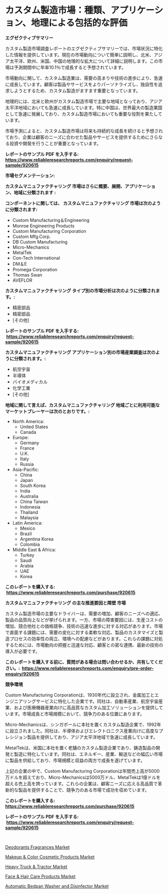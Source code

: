 <p><h1>カスタム製造市場：種類、アプリケーション、地理による包括的な評価</h1></p><p><strong>エグゼクティブサマリー</strong></p>
<p><p>カスタム製造市場調査レポートのエグゼクティブサマリーでは、市場状況に特化した情報を提供しています。現在の市場動向について簡単に説明し、北米、アジア太平洋、欧州、米国、中国の地理的な拡大について詳細に説明します。この市場は予測期間中に年率10.1％で成長すると予想されています。</p><p>市場動向に関して、カスタム製造業は、需要の高まりや技術の進歩により、急速に成長しています。顧客は製品やサービスをよりパーソナライズし、独自性を追求しようとするため、カスタム製造がますます重要となっています。</p><p>地理的には、北米と欧州がカスタム製造市場で主要な地域となっており、アジア太平洋地域においても急速に成長しています。特に中国は、世界最大の製造業国として急速に発展しており、カスタム製造市場においても重要な役割を果たしています。</p><p>市場予測によると、カスタム製造市場は将来も持続的な成長を続けると予想されており、企業は顧客のニーズに合わせた製品やサービスを提供するためにさらなる投資や開発を行うことが重要となっています。</p></p>
<p><strong>レポートのサンプル PDF を入手する: <a href="https://www.reliableresearchreports.com/enquiry/request-sample/920615">https://www.reliableresearchreports.com/enquiry/request-sample/920615</a></strong></p>
<p><strong>市場セグメンテーション:</strong></p>
<p><strong> カスタムマニュファクチャリング 市場はさらに概要、展開、アプリケーション、地域に分類されます :</strong></p>
<p><strong>コンポーネントに関しては、 カスタムマニュファクチャリング 市場は次のように分類されます: &nbsp;</strong></p>
<p><ul><li>Custom Manufacturing＆Engineering</li><li>Monroe Engineering Products</li><li>Custom Manufacturing Corporation</li><li>Custom Mfg.Corp.</li><li>DB Custom Manufacturing</li><li>Micro-Mechanics</li><li>MetalTek</li><li>Con-Tech International</li><li>DM＆E</li><li>Promega Corporation</li><li>Thomas Swan</li><li>AVEFLOR</li></ul></p>
<p><strong> カスタムマニュファクチャリング タイプ別の市場分析は次のように分類されます。:</strong></p>
<p><ul><li>精密部品</li><li>精密部品</li><li>[その他]</li></ul></p>
<p><strong>レポートのサンプル PDF を入手する: &nbsp;<a href="https://www.reliableresearchreports.com/enquiry/request-sample/920615">https://www.reliableresearchreports.com/enquiry/request-sample/920615</a></strong></p>
<p><strong> カスタムマニュファクチャリング アプリケーション別の市場産業調査は次のように分類されます。:</strong></p>
<p><ul><li>航空宇宙</li><li>半導体</li><li>バイオメディカル</li><li>化学工業</li><li>[その他]</li></ul></p>
<p><strong>地域に関して言えば、カスタムマニュファクチャリング 地域ごとに利用可能なマーケットプレーヤーは次のとおりです。:</strong></p>
<p><ul>
    <li>
        North America:
        <ul>
            <li>United States</li>
            <li>Canada</li>
        </ul>
    </li>
    <li>
        Europe:
        <ul>
            <li>Germany</li>
            <li>France</li>
            <li>U.K.</li>
            <li>Italy</li>
            <li>Russia</li>
        </ul>
    </li>
    <li>
        Asia-Pacific:
        <ul>
            <li>China</li>
            <li>Japan</li>
            <li>South Korea</li>
            <li>India</li>
            <li>Australia</li>
            <li>China Taiwan</li>
            <li>Indonesia</li>
            <li>Thailand</li>
            <li>Malaysia</li>
        </ul>
    </li>
    <li>
        Latin America:
        <ul>
            <li>Mexico</li>
            <li>Brazil</li>
            <li>Argentina Korea</li>
            <li>Colombia</li>
        </ul>
    </li>
    <li>
        Middle East & Africa:
        <ul>
            <li>Turkey</li>
            <li>Saudi</li>
            <li>Arabia</li>
            <li>UAE</li>
            <li>Korea</li>
        </ul>
    </li>
    </ul></p>
<p><strong>このレポートを購入する: &nbsp;<a href="https://www.reliableresearchreports.com/purchase/920615">https://www.reliableresearchreports.com/purchase/920615</a></strong></p>
<p><strong>カスタムマニュファクチャリング の主な推進要因と障壁 市場</strong></p>
<p><p>カスタム製造市場の主要なドライバーは、需要の増加、顧客のニーズへの適応、製品の品質向上などが挙げられます。一方、市場の障害要因には、生産コストの増加、競合他社との価格競争、技術の迅速な進歩に対する対応があります。市場で直面する課題には、需要の変化に対する柔軟な対応、製品のカスタマイズと製造プロセスの効率性の両立、環境への配慮などがあります。これらの課題に対処するためには、市場動向の把握と迅速な対応、顧客との密な連携、最新の技術の導入が必要です。</p></p>
<p><strong>このレポートを購入する前に、質問がある場合は問い合わせるか、共有してください。:&nbsp; <a href="https://www.reliableresearchreports.com/enquiry/pre-order-enquiry/920615">https://www.reliableresearchreports.com/enquiry/pre-order-enquiry/920615</a></strong></p>
<p><strong>競争環境</strong></p>
<p><p>Custom Manufacturing Corporationは、1930年代に設立され、金属加工とエンジニアリングサービスに特化した企業です。同社は、自動車産業、航空宇宙産業、および医療機器産業向けに高品質なカスタム加工ソリューションを提供しています。市場成長と市場規模において、競争力のある位置にあります。</p><p>Micro-Mechanicsは、シンガポールに本社を置くカスタム製造企業で、1992年に設立されました。同社は、半導体およびエレクトロニクス産業向けに高度なプレシジョン製品を提供しており、アジア太平洋地域で急速に成長しています。</p><p>MetalTekは、米国に本社を置く老舗のカスタム製造企業であり、鋳造製品の開発と製造に特化しています。同社は、エネルギー、産業、輸送などの幅広い市場に製品を供給しており、市場規模と収益の両方で成長を遂げています。</p><p>上記の企業の中で、Custom Manufacturing Corporationは年間売上高が5000万ドルを超えており、Micro-Mechanicsは5000万ドル、MetalTekは1億ドルを超える売上高を誇っています。これらの企業は、顧客ニーズに応える高品質で革新的な製品を提供することで、競争力のある市場で成功を収めています。</p></p>
<p><strong>このレポートを購入する: &nbsp; <a href="https://www.reliableresearchreports.com/purchase/920615">https://www.reliableresearchreports.com/purchase/920615</a></strong></p>
<p><strong>レポートのサンプル PDF を入手する: &nbsp;<a href="https://www.reliableresearchreports.com/enquiry/request-sample/920615">https://www.reliableresearchreports.com/enquiry/request-sample/920615</a></strong><strong></strong></p>
<p>&nbsp;</p>
<p><p><a href="https://github.com/bobicer/Market-Research-Report-List-2/blob/main/deodorants-fragrances-market.md">Deodorants Fragrances Market</a></p><p><a href="https://github.com/globismark/Market-Research-Report-List-2/blob/main/makeup-color-cosmetic-products-market.md">Makeup & Color Cosmetic Products Market</a></p><p><a href="https://github.com/timeliteaut/Market-Research-Report-List-1/blob/main/heavy-truck-tractor-market.md">Heavy Truck & Tractor Market</a></p><p><a href="https://github.com/prosalinda88/Market-Research-Report-List-3/blob/main/face-hair-care-products-market.md">Face & Hair Care Products Market</a></p><p><a href="https://github.com/NorbertYates/Market-Research-Report-List-3/blob/main/automatic-bedpan-washer-and-disinfector-market.md">Automatic Bedpan Washer and Disinfector Market</a></p></p>